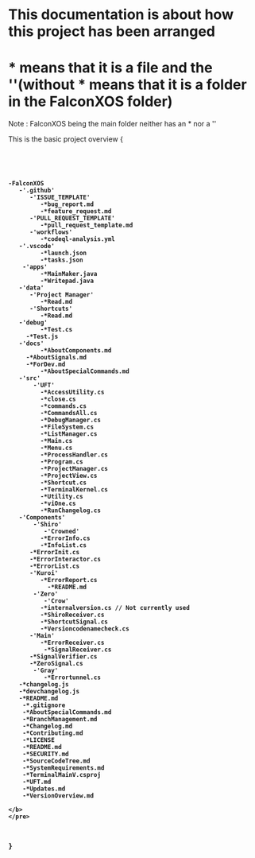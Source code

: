 # This documentation is about how this project has been arranged

# * means that it is a file and the ''(without * means that it is a folder in the FalconXOS folder)

Note : FalconXOS being the main folder neither has an * nor a ''

This is the basic project overview
{
    <pre>
    <b>
    
    -FalconXOS
       -'.github'
          -'ISSUE_TEMPLATE'
             -*bug_report.md
             -*feature_request.md
          -'PULL_REQUEST_TEMPLATE'
             -*pull_request_template.md
          -'workflows'
             -*codeql-analysis.yml
       -'.vscode'
             -*launch.json
             -*tasks.json
        -'apps'
             -*MainMaker.java
             -*Writepad.java
       -'data'
          -'Project Manager'
             -*Read.md
          -'Shortcuts'
             -*Read.md
       -'debug'
             -*Test.cs
	     -*Test.js
       -'docs'
             -*AboutComponents.md
	     -*AboutSignals.md
	     -*ForDev.md
             -*AboutSpecialCommands.md
       -'src'
           -'UFT'
             -*AccessUtility.cs
             -*close.cs
             -*commands.cs
             -*CommandsAll.cs
             -*DebugManager.cs
             -*FileSystem.cs
             -*ListManager.cs
             -*Main.cs
             -*Menu.cs
             -*ProcessHandler.cs
             -*Program.cs
             -*ProjectManager.cs
             -*ProjectView.cs
             -*Shortcut.cs
             -*TerminalKernel.cs
             -*Utility.cs
             -*viOne.cs
             -*RunChangelog.cs
	   -'Components'
	       -'Shiro'
	          -'Crowned'
		     -*ErrorInfo.cs
		     -*InfoList.cs
		  -*ErrorInit.cs
		  -*ErrorInteractor.cs
		  -*ErrorList.cs
		  -'Kuroi'
		     -*ErrorReport.cs
               -*README.md
	       -'Zero'
	          -'Crow'
		     -*internalversion.cs // Not currently used
		     -*ShiroReceiver.cs
		     -*ShortcutSignal.cs
		     -*Versioncodenamecheck.cs
		  -'Main'
		     -*ErrorReceiver.cs
	          -*SignalReceiver.cs
		  -*SignalVerifier.cs
		  -*ZeroSignal.cs
	       -'Gray'
	          -*Errortunnel.cs
	   -*changelog.js
	   -*devchangelog.js
	   -*README.md
        -*.gitignore
        -*AboutSpecialCommands.md
        -*BranchManagement.md
        -*Changelog.md
        -*Contributing.md
        -*LICENSE
        -*README.md
        -*SECURITY.md
        -*SourceCodeTree.md
        -*SystemRequirements.md
        -*TerminalMainV.csproj
        -*UFT.md
        -*Updates.md
        -*VersionOverview.md
        
	</b>
	</pre>


}
